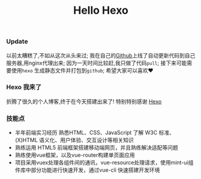 ﻿---
title: Hello Hexo
# date: 2018/09/21
# updated: 2018/09/26
# summary: 初次见面，请多关照
---

### Update

以前太糟糕了,不如从这次从头来过;
我在自己的[Github](https://github.com/Wxh16144)上线了自动更新代码到自己服务器,用nginx代理出来;
因为一天时间比较赶,我只做了代码`pull`;
接下来可能需要使用`hexo` 生成静态文件并打包到`github`;
希望大家可以喜欢❤

### Hexo 我来了

折腾了很久的个人博客,终于在今天搭建出来了!
特别特别感谢 [Hexo](https://hexo.io/zh-cn/) 

### 技能点

+ 半年前端实习经历 熟悉HTML、CSS、JavaScript
了解 W3C 标准、(X)HTML 语义化、用户体验、交互设计等相关知识
+ 熟练运用 HTML5 前端框架搭建移动端网页，并且熟练解决适配等问题
+ 熟练使用vue框架，以及vue-router构建单页面应用
+ 项目采用vuex处理各组件间的通讯，vue-resource处理请求，使用mint-ui组件库中部分功能进行快速开发，通过vue-cli 快速搭建开发环境